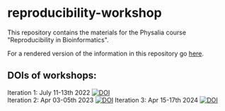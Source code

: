 # reproducibility-workshop
This repository contains the materials for the Physalia course "Reproducibility in Bioinformatics".

For a rendered version of the information in this repository go [here](https://reproducibility-workshop.readthedocs.io/en/latest/).

## DOIs of workshops:

Iteration 1: July 11-13th 2022 [![DOI](https://zenodo.org/badge/DOI/10.5281/zenodo.6923985.svg)](https://doi.org/10.5281/zenodo.6923985)  
Iteration 2: Apr 03-05th 2023 [![DOI](https://zenodo.org/badge/DOI/10.5281/zenodo.7816800.svg)](https://doi.org/10.5281/zenodo.7816800)
Iteration 3: Apr 15-17th 2024 [![DOI](https://zenodo.org/badge/DOI/10.5281/zenodo.11057874.svg)](https://doi.org/10.5281/zenodo.11057874)




